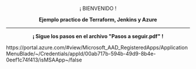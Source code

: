 <p align="center">¡ BIENVENIDO !</p>
<p align="center"><b>Ejemplo practico de Terraform, Jenkins y Azure</b></p>
<hr>
<p align="center"><b>¡ Sigue los pasos en el archivo "Pasos a seguir.pdf" !</b></p>
https://portal.azure.com/#view/Microsoft_AAD_RegisteredApps/ApplicationMenuBlade/~/Credentials/appId/00ab717b-594b-49d9-8b4e-0eef1c74f413/isMSAApp~/false
